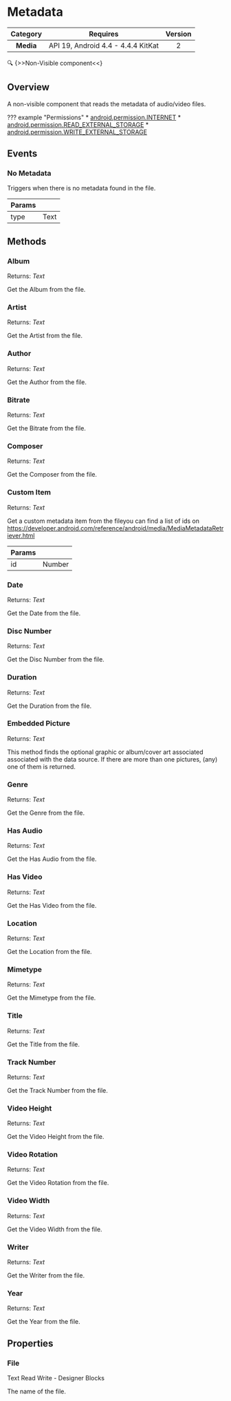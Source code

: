 # Metadata

| Category | Requires | Version |
|:--------:|:-------:|:--------:|
|**Media**|<span class="chip chip-any">API 19, Android 4.4 - 4.4.4 KitKat</span>|<span class="chip chip-number">2</span>|

:mag: {>>Non-Visible component<<}

## Overview

A non-visible component that reads the metadata of audio/video files.

??? example "Permissions"
    * [android.permission.INTERNET](https://developer.android.com/reference/android/Manifest.permission.html#INTERNET)
    * [android.permission.READ_EXTERNAL_STORAGE](https://developer.android.com/reference/android/Manifest.permission.html#READ_EXTERNAL_STORAGE)
    * [android.permission.WRITE_EXTERNAL_STORAGE](https://developer.android.com/reference/android/Manifest.permission.html#WRITE_EXTERNAL_STORAGE)

## Events

### No Metadata

Triggers when there is no metadata found in the file.

<div class="block" ai2-block="event" not-rendered="true" value="%7B%22componentName%22:%20%22Metadata%22,%20%22name%22:%20%22No%20Metadata%22,%20%22param%22:%20%5B%22type%22%5D%7D"></div>

| Params | []() |
|--------|------|
|type|<span class="chip chip-text">Text</span>|

## Methods

### Album

<span class="chip chip-text">Returns: <i>Text</i></span>

Get the Album from the file.

<div class="block" ai2-block="method" not-rendered="true" value="%7B%22componentName%22:%20%22Metadata%22,%20%22name%22:%20%22Album%22,%20%22output%22:%20true,%20%22param%22:%20%5B%5D%7D"></div>

### Artist

<span class="chip chip-text">Returns: <i>Text</i></span>

Get the Artist from the file.

<div class="block" ai2-block="method" not-rendered="true" value="%7B%22componentName%22:%20%22Metadata%22,%20%22name%22:%20%22Artist%22,%20%22output%22:%20true,%20%22param%22:%20%5B%5D%7D"></div>

### Author

<span class="chip chip-text">Returns: <i>Text</i></span>

Get the Author from the file.

<div class="block" ai2-block="method" not-rendered="true" value="%7B%22componentName%22:%20%22Metadata%22,%20%22name%22:%20%22Author%22,%20%22output%22:%20true,%20%22param%22:%20%5B%5D%7D"></div>

### Bitrate

<span class="chip chip-text">Returns: <i>Text</i></span>

Get the Bitrate from the file.

<div class="block" ai2-block="method" not-rendered="true" value="%7B%22componentName%22:%20%22Metadata%22,%20%22name%22:%20%22Bitrate%22,%20%22output%22:%20true,%20%22param%22:%20%5B%5D%7D"></div>

### Composer

<span class="chip chip-text">Returns: <i>Text</i></span>

Get the Composer from the file.

<div class="block" ai2-block="method" not-rendered="true" value="%7B%22componentName%22:%20%22Metadata%22,%20%22name%22:%20%22Composer%22,%20%22output%22:%20true,%20%22param%22:%20%5B%5D%7D"></div>

### Custom Item

<span class="chip chip-text">Returns: <i>Text</i></span>

Get a custom metadata item from the fileyou can find a list of ids on https://developer.android.com/reference/android/media/MediaMetadataRetriever.html

<div class="block" ai2-block="method" not-rendered="true" value="%7B%22componentName%22:%20%22Metadata%22,%20%22name%22:%20%22Custom%20Item%22,%20%22output%22:%20true,%20%22param%22:%20%5B%22id%22%5D%7D"></div>

| Params | []() |
|--------|------|
|id|<span class="chip chip-number">Number</span>|

### Date

<span class="chip chip-text">Returns: <i>Text</i></span>

Get the Date from the file.

<div class="block" ai2-block="method" not-rendered="true" value="%7B%22componentName%22:%20%22Metadata%22,%20%22name%22:%20%22Date%22,%20%22output%22:%20true,%20%22param%22:%20%5B%5D%7D"></div>

### Disc Number

<span class="chip chip-text">Returns: <i>Text</i></span>

Get the Disc Number from the file.

<div class="block" ai2-block="method" not-rendered="true" value="%7B%22componentName%22:%20%22Metadata%22,%20%22name%22:%20%22Disc%20Number%22,%20%22output%22:%20true,%20%22param%22:%20%5B%5D%7D"></div>

### Duration

<span class="chip chip-text">Returns: <i>Text</i></span>

Get the Duration from the file.

<div class="block" ai2-block="method" not-rendered="true" value="%7B%22componentName%22:%20%22Metadata%22,%20%22name%22:%20%22Duration%22,%20%22output%22:%20true,%20%22param%22:%20%5B%5D%7D"></div>

### Embedded Picture

<span class="chip chip-text">Returns: <i>Text</i></span>

This method finds the optional graphic or album/cover art associated associated with the data source. If there are more than one pictures, (any) one of them is returned.

<div class="block" ai2-block="method" not-rendered="true" value="%7B%22componentName%22:%20%22Metadata%22,%20%22name%22:%20%22Embedded%20Picture%22,%20%22output%22:%20true,%20%22param%22:%20%5B%5D%7D"></div>

### Genre

<span class="chip chip-text">Returns: <i>Text</i></span>

Get the Genre from the file.

<div class="block" ai2-block="method" not-rendered="true" value="%7B%22componentName%22:%20%22Metadata%22,%20%22name%22:%20%22Genre%22,%20%22output%22:%20true,%20%22param%22:%20%5B%5D%7D"></div>

### Has Audio

<span class="chip chip-text">Returns: <i>Text</i></span>

Get the Has Audio from the file.

<div class="block" ai2-block="method" not-rendered="true" value="%7B%22componentName%22:%20%22Metadata%22,%20%22name%22:%20%22Has%20Audio%22,%20%22output%22:%20true,%20%22param%22:%20%5B%5D%7D"></div>

### Has Video

<span class="chip chip-text">Returns: <i>Text</i></span>

Get the Has Video from the file.

<div class="block" ai2-block="method" not-rendered="true" value="%7B%22componentName%22:%20%22Metadata%22,%20%22name%22:%20%22Has%20Video%22,%20%22output%22:%20true,%20%22param%22:%20%5B%5D%7D"></div>

### Location

<span class="chip chip-text">Returns: <i>Text</i></span>

Get the Location from the file.

<div class="block" ai2-block="method" not-rendered="true" value="%7B%22componentName%22:%20%22Metadata%22,%20%22name%22:%20%22Location%22,%20%22output%22:%20true,%20%22param%22:%20%5B%5D%7D"></div>

### Mimetype

<span class="chip chip-text">Returns: <i>Text</i></span>

Get the Mimetype from the file.

<div class="block" ai2-block="method" not-rendered="true" value="%7B%22componentName%22:%20%22Metadata%22,%20%22name%22:%20%22Mimetype%22,%20%22output%22:%20true,%20%22param%22:%20%5B%5D%7D"></div>

### Title

<span class="chip chip-text">Returns: <i>Text</i></span>

Get the Title from the file.

<div class="block" ai2-block="method" not-rendered="true" value="%7B%22componentName%22:%20%22Metadata%22,%20%22name%22:%20%22Title%22,%20%22output%22:%20true,%20%22param%22:%20%5B%5D%7D"></div>

### Track Number

<span class="chip chip-text">Returns: <i>Text</i></span>

Get the Track Number from the file.

<div class="block" ai2-block="method" not-rendered="true" value="%7B%22componentName%22:%20%22Metadata%22,%20%22name%22:%20%22Track%20Number%22,%20%22output%22:%20true,%20%22param%22:%20%5B%5D%7D"></div>

### Video Height

<span class="chip chip-text">Returns: <i>Text</i></span>

Get the Video Height from the file.

<div class="block" ai2-block="method" not-rendered="true" value="%7B%22componentName%22:%20%22Metadata%22,%20%22name%22:%20%22Video%20Height%22,%20%22output%22:%20true,%20%22param%22:%20%5B%5D%7D"></div>

### Video Rotation

<span class="chip chip-text">Returns: <i>Text</i></span>

Get the Video Rotation from the file.

<div class="block" ai2-block="method" not-rendered="true" value="%7B%22componentName%22:%20%22Metadata%22,%20%22name%22:%20%22Video%20Rotation%22,%20%22output%22:%20true,%20%22param%22:%20%5B%5D%7D"></div>

### Video Width

<span class="chip chip-text">Returns: <i>Text</i></span>

Get the Video Width from the file.

<div class="block" ai2-block="method" not-rendered="true" value="%7B%22componentName%22:%20%22Metadata%22,%20%22name%22:%20%22Video%20Width%22,%20%22output%22:%20true,%20%22param%22:%20%5B%5D%7D"></div>

### Writer

<span class="chip chip-text">Returns: <i>Text</i></span>

Get the Writer from the file.

<div class="block" ai2-block="method" not-rendered="true" value="%7B%22componentName%22:%20%22Metadata%22,%20%22name%22:%20%22Writer%22,%20%22output%22:%20true,%20%22param%22:%20%5B%5D%7D"></div>

### Year

<span class="chip chip-text">Returns: <i>Text</i></span>

Get the Year from the file.

<div class="block" ai2-block="method" not-rendered="true" value="%7B%22componentName%22:%20%22Metadata%22,%20%22name%22:%20%22Year%22,%20%22output%22:%20true,%20%22param%22:%20%5B%5D%7D"></div>

## Properties

### File

<span style="user-select: none;"><span class="chip chip-text">Text</span>&#32;&#32;&#32;&#32;&#32;&#32;&#32;&#32;&#32;&#32;<span class="chip chip-rw">Read</span>&#32;<span class="chip chip-rw">Write</span>&#32;-&#32;<span class="chip chip-bd">Designer</span>&#32;<span class="chip chip-bd">Blocks</span>&#32;</span>

The name of the file.

<div class="block" ai2-block="property" not-rendered="true" value="%7B%22componentName%22:%20%22Metadata%22,%20%22name%22:%20%22File%22,%20%22getter%22:%20true%7D"></div>
<div class="block" ai2-block="property" not-rendered="true" value="%7B%22componentName%22:%20%22Metadata%22,%20%22name%22:%20%22File%22,%20%22getter%22:%20false%7D"></div>
